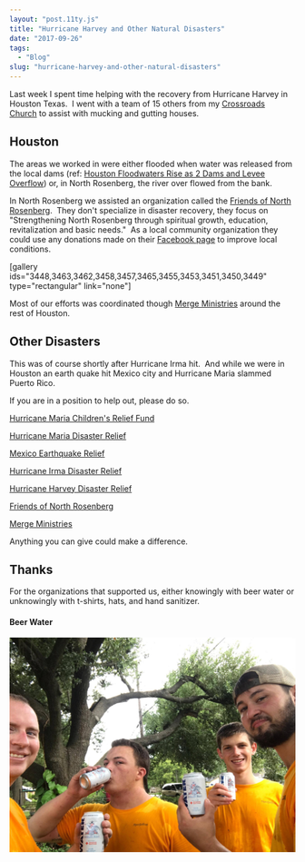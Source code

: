 ```yaml
---
layout: "post.11ty.js"
title: "Hurricane Harvey and Other Natural Disasters"
date: "2017-09-26"
tags: 
  - "Blog"
slug: "hurricane-harvey-and-other-natural-disasters"
---
```


Last week I spent time helping with the recovery from Hurricane Harvey in Houston Texas.  I went with a team of 15 others from my [Crossroads Church](http://www.crossroadschurch.cc/) to assist with mucking and gutting houses.

## Houston

The areas we worked in were either flooded when water was released from the local dams (ref: [Houston Floodwaters Rise as 2 Dams and Levee Overflow](http://time.com/4920465/houston-hurricane-harvey-dam-levee-overflow/)) or, in North Rosenberg, the river over flowed from the bank.

In North Rosenberg we assisted an organization called the [Friends of North Rosenberg](https://www.facebook.com/Friends-of-North-Rosenberg-1444144769156884/).  They don't specialize in disaster recovery, they focus on "Strengthening North Rosenberg through spiritual growth, education, revitalization and basic needs."  As a local community organization they could use any donations made on their [Facebook page](https://www.facebook.com/Friends-of-North-Rosenberg-1444144769156884/) to improve local conditions.

\[gallery ids="3448,3463,3462,3458,3457,3465,3455,3453,3451,3450,3449" type="rectangular" link="none"\]

Most of our efforts was coordinated though [Merge Ministries](http://www.covmerge.org/) around the rest of Houston.

## Other Disasters

This was of course shortly after Hurricane Irma hit.  And while we were in Houston an earth quake hit Mexico city and Hurricane Maria slammed Puerto Rico.

If you are in a position to help out, please do so.

[Hurricane Maria Children's Relief Fund](https://secure.savethechildren.org/site/c.8rKLIXMGIpI4E/b.9535647/k.A2B9/Hurricane_Maria_Childrens_Relief_Fund/apps/ka/sd/donor.asp)

[Hurricane Maria Disaster Relief](https://donate.worldvision.org/give/hurricane-maria-disaster-relief)

[Mexico Earthquake Relief](https://donate.worldvision.org/give/mexico-earthquake-relief)

[Hurricane Irma Disaster Relief](https://donate.worldvision.org/give/hurricane-irma-disaster-relief)

[Hurricane Harvey Disaster Relief](https://donate.worldvision.org/give/hurricane-harvey-disaster-relief)

[Friends of North Rosenberg](https://www.facebook.com/Friends-of-North-Rosenberg-1444144769156884/)

[Merge Ministries](http://www.covmerge.org/)

Anything you can give could make a difference.

## Thanks

For the organizations that supported us, either knowingly with beer water or unknowingly with t-shirts, hats, and hand sanitizer.

#### Beer Water

![Beer Water](images/21952566_10154994093092913_910510583_o.jpg)
